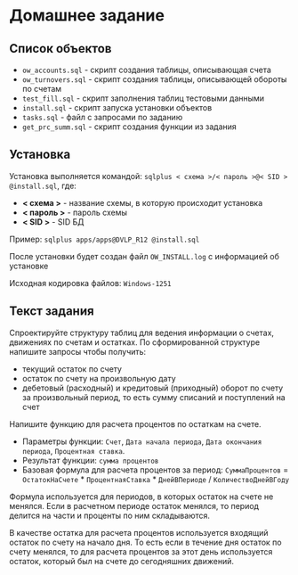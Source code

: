 # Домашнее задание

## Список объектов

* `ow_accounts.sql` - скрипт создания таблицы, описывающая счета
* `ow_turnovers.sql` - скрипт создания таблицы, описывающей обороты по счетам
* `test_fill.sql` - скрипт заполнения таблиц тестовыми данными
* `install.sql` - скрипт запуска установки объектов
* `tasks.sql` - файл с запросами по заданию
* `get_prc_summ.sql` - скрипт создания функции из задания

## Установка

Установка выполняется командой:
`sqlplus < схема >/< пароль >@< SID > @install.sql`, где:
* **< схема >** - название схемы, в которую происходит установка
* **< пароль >** - пароль схемы
* **< SID >** - SID БД

Пример: `sqlplus apps/apps@DVLP_R12 @install.sql`

После установки будет создан файл `OW_INSTALL.log` с информацией об установке

Исходная кодировка файлов: `Windows-1251`

## Текст задания

Спроектируйте структуру таблиц для ведения информации о счетах, движениях по счетам и остатках.
По сформированной структуре напишите запросы чтобы получить:
* текущий остаток по счету
* остаток по счету на произвольную дату
* дебетовый (расходный) и кредитовый (приходный) оборот по счету за произвольный период, то есть сумму списаний и поступлений на счет

Напишите функцию для расчета процентов по остаткам на счете.
* Параметры функции: `Счет`, `Дата начала периода`, `Дата окончания периода`, `Процентная ставка`.
* Результат функции: `сумма процентов`
* Базовая формула для расчета процентов за период: `СуммаПроцентов` =  `ОстатокНаСчете` * `ПроцентнаяСтавка` * `ДнейВПериоде` / `КоличествоДнейВГоду`

Формула используется для периодов, в которых остаток на счете не менялся. Если в расчетном периоде остаток менялся, то период делится на части и проценты по ним складываются.

В качестве остатка для расчета процентов используется входящий остаток по счету на начало дня. То есть если в течение дня остаток по счету менялся, то для расчета процентов за этот день используется остаток, который был на счете до сегодняшних движений.
